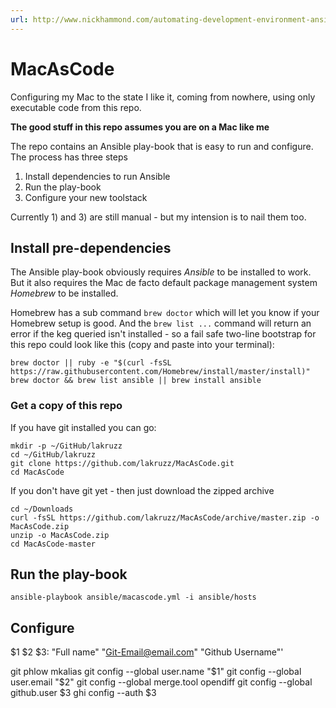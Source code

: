 ```yaml
---
url: http://www.nickhammond.com/automating-development-environment-ansible/
---
```


# MacAsCode
Configuring my Mac to the state I like it, coming from nowhere, using only executable code from this repo.

**The good stuff in this repo assumes you are on a Mac like me**

The repo contains an Ansible play-book that is easy to run and configure. The process has three steps

1. Install dependencies to run Ansible
2. Run the play-book
3. Configure your new toolstack

Currently 1) and 3) are still manual - but my intension is to nail them too.

## Install pre-dependencies

The Ansible play-book obviously requires _Ansible_ to be installed to work. But it also requires
the Mac de facto default package management system _Homebrew_ to be installed.

Homebrew has a sub command `brew doctor` which will let you know if your Homebrew setup is good. And the `brew list ...` command will return an error if the keg queried isn't installed - so a fail safe two-line bootstrap for this repo could look like this (copy and paste into your terminal):

```shell
brew doctor || ruby -e "$(curl -fsSL https://raw.githubusercontent.com/Homebrew/install/master/install)"
brew doctor && brew list ansible || brew install ansible
```

### Get a copy of this repo

If you have git installed you can go:

```shell
mkdir -p ~/GitHub/lakruzz
cd ~/GitHub/lakruzz
git clone https://github.com/lakruzz/MacAsCode.git
cd MacAsCode
```

If you don't have git yet - then just download the zipped archive

```shell
cd ~/Downloads
curl -fsSL https://github.com/lakruzz/MacAsCode/archive/master.zip -o MacAsCode.zip
unzip -o MacAsCode.zip
cd MacAsCode-master
```

## Run the play-book

```shell
ansible-playbook ansible/macascode.yml -i ansible/hosts
```

## Configure

$1 $2 $3: "Full name" "Git-Email@email.com" "Github Username"'

git phlow mkalias
git config --global user.name "$1"
git config --global user.email "$2"
git config --global merge.tool opendiff
git config --global github.user $3
ghi config --auth $3
